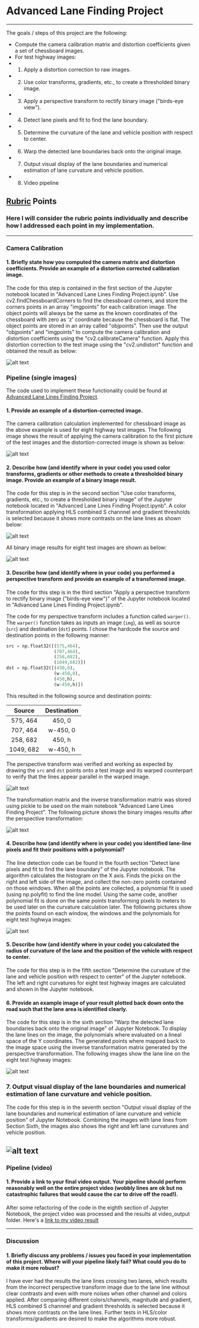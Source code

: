 # **Advanced Lane Finding Project**

---
The goals / steps of this project are the following:

* Compute the camera calibration matrix and distortion coefficients given a set of chessboard images.
* For test highway images:
* 1. Apply a distortion correction to raw images.
* 2. Use color transforms, gradients, etc., to create a thresholded binary image.
* 3. Apply a perspective transform to rectify binary image ("birds-eye view").
* 4. Detect lane pixels and fit to find the lane boundary.
* 5. Determine the curvature of the lane and vehicle position with respect to center.
* 6. Warp the detected lane boundaries back onto the original image.
* 7. Output visual display of the lane boundaries and numerical estimation of lane curvature and vehicle position.
* 8. Video pipeline

[//]: # (Image References)

[image1]: ./output_images/undistort_output.png "Undistorted"
[image2]: ./output_images/undistort_Image.png "Road Transformed"
[image3]: ./output_images/combined_s_gradientthreshold.png "Binary"
[image4]: ./output_images/pipelineall.png "Binary Example"
[image5]: ./output_images/warped_image.png "Warp Example"
[image6]: ./output_images/orig_warped_all.png "Orig and Warp Example"
[image7]: ./output_images/color_fit_lines.png "Fit Visual"
[image8]: ./output_images/laneline_all.png "Output"
[image9]: ./output_images/laneline_curvature_all.png "Output"
[video1]: ./video_output/project_video.mp4 "Video"

## [Rubric](https://review.udacity.com/#!/rubrics/571/view) Points

### Here I will consider the rubric points individually and describe how I addressed each point in my implementation.  

---

### Camera Calibration

#### 1. Briefly state how you computed the camera matrix and distortion coefficients. Provide an example of a distortion corrected calibration image.

The code for this step is contained in the first section of the Jupyter notebook located in "Advanced Lane Lines Finding Project.ipynb". Use cv2.findChessboardCorners to find the chessboard corners, and store the corners points in an array "imgpoints" for each calibration image. The object points will always be the same as the known coordinates of the chessboard with zero as 'z' coordinate because the chessboard is flat. The object points are stored in an array called "objpoints". Then use the output "objpoints" and "imgpoints" to compute the camera calibration and distortion coefficients using the "cv2.calibrateCamera" function. Apply this distortion correction to the test image using the "cv2.undistort" function and obtained the result as below: 

![alt text][image1]

### Pipeline (single images)
The code used to implement these functionality could be found at [Advanced Lane Lines Finding Project](Advanced%Lane%Lines%Finding%Project.ipynb).

#### 1. Provide an example of a distortion-corrected image.

The camera calibration calculation implemented for chessboard image as the above example is used for eight highway test images. The following image shows the result of applying the camera calibration to the first picture of the test images and the distortion-corrected image is shown as below:

![alt text][image2]

#### 2. Describe how (and identify where in your code) you used color transforms, gradients or other methods to create a thresholded binary image.  Provide an example of a binary image result.

The code for this step is in the second section "Use color transforms, gradients, etc., to create a thresholded binary image" of the Jupyter notebook located in "Advanced Lane Lines Finding Project.ipynb". A color transformation applying HLS combined S channnel and gradient thresholds is selected because it shows more contrasts on the lane lines as shown below:

![alt text][image3]

All binary image results for eight test images are shown as below:

![alt text][image4]

#### 3. Describe how (and identify where in your code) you performed a perspective transform and provide an example of a transformed image.

The code for this step is in the third section "Apply a perspective transform to rectify binary image ("birds-eye view")" of the Jupyter notebook located in "Advanced Lane Lines Finding Project.ipynb".

The code for my perspective transform includes a function called `warper()`.  The `warper()` function takes as inputs an image (`img`), as well as source (`src`) and destination (`dst`) points.  I chose the hardcode the source and destination points in the following manner:

```python
src = np.float32([(575,464),
                  (707,464), 
                  (258,682), 
                  (1049,682)])
dst = np.float32([(450,0),
                  (w-450,0),
                  (450,h),
                  (w-450,h)])
```

This resulted in the following source and destination points:

| Source        | Destination   | 
|:-------------:|:-------------:| 
| 575, 464      | 450, 0        | 
| 707, 464      | w-450, 0      |
| 258, 682      | 450, h        |
| 1049, 682     | w-450, h      |

The perspective transform was verified and working as expected by drawing the `src` and `dst` points onto a test image and its warped counterpart to verify that the lines appear parallel in the warped image.

![alt text][image5]

The transformation matrix and the inverse transformation matrix was stored using pickle to be used on the main notebook "Advanced Lane Lines Finding Project". The following picture shows the binary images results after the perspective transformation:

![alt text][image6]

#### 4. Describe how (and identify where in your code) you identified lane-line pixels and fit their positions with a polynomial?

The line detection code can be found in the fourth section "Detect lane pixels and fit to find the lane boundary" of the Jupyter notebook. The algorithm calculates the histogram on the X axis. Finds the picks on the right and left side of the image, and collect the non-zero points contained on those windows. When all the points are collected, a polynomial fit is used (using np.polyfit) to find the line model. Using the same code, another polynomial fit is done on the same points transforming pixels to meters to be used later on the curvature calculation later. The following pictures show the points found on each window, the windows and the polynomials for eight test highwya images:

![alt text][image7]

#### 5. Describe how (and identify where in your code) you calculated the radius of curvature of the lane and the position of the vehicle with respect to center.

The code for this step is in the fifth section "Determine the curvature of the lane and vehicle position with respect to center" of the Jupyter notebook. The left and right curvatures for eight test highway images are calculated and shown in the Jupyter notebook.

#### 6. Provide an example image of your result plotted back down onto the road such that the lane area is identified clearly.

The code for this step is in the sixth section "Warp the detected lane boundaries back onto the original image" of Jupyter Notebook. To display the lane lines on the image, the polynomials where evaluated on a lineal space of the Y coordinates. The generated points where mapped back to the image space using the inverse transformation matrix generated by the perspective transformation. The following images show the lane line on the eight test highway images:

![alt text][image8]

### 7. Output visual display of the lane boundaries and numerical estimation of lane curvature and vehicle position.

The code for this step is in the seventh section "Output visual display of the lane boundaries and numerical estimation of lane curvature and vehicle position" of Jupyter Notebook. Combining the images with lane lines from Section Sixth, the images also shows the right and left lane curvatures and vehicle position.

![alt text][image9]
---

### Pipeline (video)

#### 1. Provide a link to your final video output.  Your pipeline should perform reasonably well on the entire project video (wobbly lines are ok but no catastrophic failures that would cause the car to drive off the road!).

After some refactoring of the code in the eighth section of Jupyter Notebook, the project video was processed and the results at video_output folder. Here's a [link to my video result](./video_output/project_video.mp4)

---

### Discussion

#### 1. Briefly discuss any problems / issues you faced in your implementation of this project.  Where will your pipeline likely fail?  What could you do to make it more robust?

I have ever had the results the lane lines crossing two lanes, which results from the incorrect perspective transform image due to the lane line without clear contrasts and even with more noises when other channel and colors applied. After comparing different colors/channels, magnitude and gradient, HLS combined S channnel and gradient thresholds is selected because it shows more contrasts on the lane lines. Further tests in HLS/color transforms/gradients are desired to make the algorithms more robust. 
